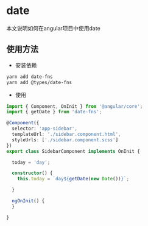 # date

本文说明如何在angular项目中使用date


## 使用方法

* 安装依赖

```bash
yarn add date-fns
yarn add @types/date-fns
```

* 使用 

```typescript
import { Component, OnInit } from '@angular/core';
import { getDate } from 'date-fns';

@Component({
  selector: 'app-sidebar',
  templateUrl: './sidebar.component.html',
  styleUrls: ['./sidebar.component.scss']
})
export class SidebarComponent implements OnInit {

  today = 'day';

  constructor() {
    this.today = `day${getDate(new Date())}`;

  }

  ngOnInit() {
  }

}
```
